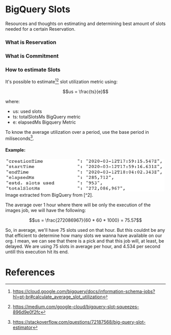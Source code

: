 # BigQuery Slots
Resources and thoughts on estimating and determining best amount of slots needed for a certain Reservation.

### What is Reservation

### What is Commitment

### How to estimate Slots
It's possible to estimate[^1][^2] slot utilization metric using:

```math
us = \frac{ts}{e}
```
where:
- us: used slots
- ts: totalSlotsMs BigQuery metric
- e: elapsedMs Bigquery Metric

To know the average utilization over a period, use the base period in miliseconds[^3].

#### Example:
<img src="../../resources/imgs/bigquery_job_statistics.png" width=500 />
Image extracted from BigQuery from [^2].

The average over 1 hour where there will be only the execution of the images job, we will have the following:
```math
us = \frac{272086967}{60 * 60 * 1000} = 75.57
```
So, in average, we'll have 75 slots used on that hour. 
But this couldnt be any that efficient to determine how many slots we wanna have available on our org. 
I mean, we can see that there is a pick and that this job will, at least, be delayed.
We are using 75 slots in average per hour, and 4.534 per second untill this execution hit its end.



# References
[^1]: https://cloud.google.com/bigquery/docs/information-schema-jobs?hl=pt-br#calculate_average_slot_utilization
[^2]: https://medium.com/google-cloud/bigquery-slot-squeezes-896d9e0f2fc
[^3]: https://stackoverflow.com/questions/72187568/big-query-slot-estimator

